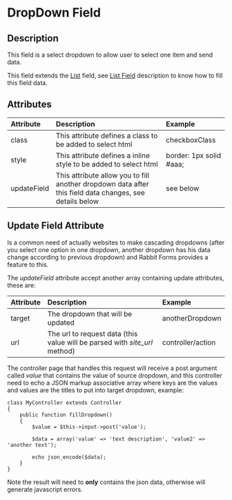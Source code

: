 # DropDown Field #

## Description ##

This field is a select dropdown to allow user to select one item and send data.

This field extends the [List](FieldList.md) field, see [List Field](FieldList.md) description to know how to fill this field data.

## Attributes ##

| **Attribute** | **Description** | **Example** |
|:--------------|:----------------|:------------|
| class         | This attribute defines a class to be added to select html | checkboxClass |
| style         | This attribute defines a inline style to be added to select html | border: 1px solid #aaa; |
| updateField   | This attribute allow you to fill another dropdown data after this field data changes, see details below | see below   |

## Update Field Attribute ##

Is a common need of actually websites to make cascading dropdowns (after you select one option in one dropdown, another dropdown has his data change according to previous dropdown) and Rabbit Forms provides a feature to this.

The _updateField_ attribute accept another array containing update attributes, these are:

| **Attribute** | **Description** | **Example** |
|:--------------|:----------------|:------------|
| target        | The dropdown that will be updated | anotherDropdown |
| url           | The url to request data (this value will be parsed with _site\_url_ method) | controller/action |

The controller page that handles this request will receive a post argument called _value_ that contains the value of source dropdown, and this controller need to echo a JSON markup associative array where keys are the values and values are the titles to put into target dropdown, example:

```
class MyController extends Controller
{
    public function fillDropdown()
    {
        $value = $this->input->post('value');

        $data = array('value' => 'text description', 'value2' => 'another text');

        echo json_encode($data);
    }
}
```

Note the result will need to **only** contains the json data, otherwise will generate javascript errors.